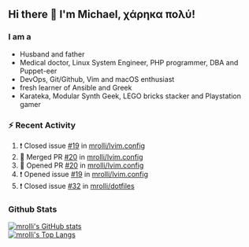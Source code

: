 ## Hi there 👋 I'm Michael, χάρηκα πολύ!

<!--
**mrolli/mrolli** is a ✨ _special_ ✨ repository because its `README.md` (this file) appears on your GitHub profile.

Here are some ideas to get you started:

- 🔭 I’m currently working on ...
- 🌱 I’m currently learning ...
- 👯 I’m looking to collaborate on ...
- 🤔 I’m looking for help with ...
- 💬 Ask me about ...
- 📫 How to reach me: ...
- 😄 Pronouns: ...
- ⚡ Fun fact: ...
-->

### I am a
- Husband and father
- Medical doctor, Linux System Engineer, PHP programmer, DBA and Puppet-eer
- DevOps, Git/Github, Vim and macOS enthusiast
- fresh learner of Ansible and Greek
- Karateka, Modular Synth Geek, LEGO bricks stacker and Playstation gamer 

### :zap: Recent Activity

<!--START_SECTION:activity-->
1. ❗️ Closed issue [#19](https://github.com/mrolli/lvim.config/issues/19) in [mrolli/lvim.config](https://github.com/mrolli/lvim.config)
2. 🎉 Merged PR [#20](https://github.com/mrolli/lvim.config/pull/20) in [mrolli/lvim.config](https://github.com/mrolli/lvim.config)
3. 💪 Opened PR [#20](https://github.com/mrolli/lvim.config/pull/20) in [mrolli/lvim.config](https://github.com/mrolli/lvim.config)
4. ❗️ Opened issue [#19](https://github.com/mrolli/lvim.config/issues/19) in [mrolli/lvim.config](https://github.com/mrolli/lvim.config)
5. ❗️ Closed issue [#32](https://github.com/mrolli/dotfiles/issues/32) in [mrolli/dotfiles](https://github.com/mrolli/dotfiles)
<!--END_SECTION:activity-->

### Github Stats
[![mrolli's GitHub stats](https://github-readme-stats.vercel.app/api?username=mrolli&count_private=true&show_icons=true&theme=onedark)](https://github.com/anuraghazra/github-readme-stats)  
[![mrolli's Top Langs](https://github-readme-stats.vercel.app/api/top-langs/?username=mrolli&count_private=true&theme=onedark&hide=c%2B%2B,c,html,cmake,makefile&layout=compact)](https://github.com/anuraghazra/github-readme-stats)
